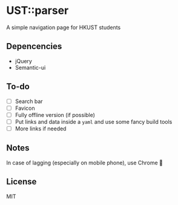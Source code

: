 # UST::parser

A simple navigation page for HKUST students

## Depencencies

- jQuery
- Semantic-ui

## To-do

- [ ] Search bar
- [ ] Favicon
- [ ] Fully offline version (if possible)
- [ ] Put links and data inside a `yaml` and use some fancy build tools
- [ ] More links if needed

## Notes

In case of lagging (especially on mobile phone), use Chrome :see_no_evil:

## License

MIT
